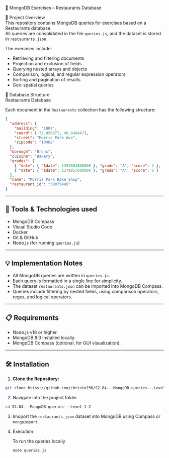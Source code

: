 🧠 MongoDB Exercises – Restaurants Database

📄 Project Overview  
This repository contains MongoDB queries for exercises based on a Restaurants database.  
All queries are consolidated in the file `queries.js`, and the dataset is stored in `restaurants.json`.

The exercises include:  
- Retrieving and filtering documents  
- Projection and exclusion of fields  
- Querying nested arrays and objects  
- Comparison, logical, and regular expression operators  
- Sorting and pagination of results  
- Geo-spatial queries  

🧱 Database Structure  
Restaurants Database  

Each document in the `Restaurants` collection has the following structure:  

```json
{
  "address": {
    "building": "1007",
    "coord": [-73.856077, 40.848447],
    "street": "Morris Park Ave",
    "zipcode": "10462"
  },
  "borough": "Bronx",
  "cuisine": "Bakery",
  "grades": [
    { "date": { "$date": 1393804800000 }, "grade": "A", "score": 2 },
    { "date": { "$date": 1378857600000 }, "grade": "A", "score": 6 }
  ],
  "name": "Morris Park Bake Shop",
  "restaurant_id": "30075445"
}
```
---
## 🧰 Tools & Technologies used
- MongoDB Compass 
- Visual Studio Code 
- Docker 
- Git & GitHub
- Node.js (for running `queries.js`)

--- 

## 💡 Implementation Notes

- All MongoDB queries are written in `queries.js`. 
- Each query is formatted in a single line for simplicity.
- The dataset `restaurants.json` can be imported into MongoDB Compass.
- Queries include filtering by nested fields, using comparison operators, regex, and logical operators.

---

## 📋 Requirements

- Node.js v18 or higher.
- MongoDB 8.0 installed locally.
- MongoDB Compass (optional, for GUI visualization).

---

## 🛠️ Installation

1. **Clone the Repository:**

```bash
git clone https://github.com/christo256/S2.04---MongoDB-queries---Level-1-2
```

2. Navigate into the project folder

```bash
cd S2.04---MongoDB-queries---Level-1-2
```
3. Imoport the `restaurants.json` dataset into MongoDB using Compass or `mongoimport`.

4. Execution
   
   To run the queries locally
   
   ```bash
   node queries.js
    ```

   
  
   
